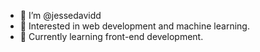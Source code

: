 - 👋 I’m @jessedavidd
- 👀 Interested in web development and machine learning.
- 🌱 Currently learning front-end development.

<!---
jessedavidd/jessedavidd is a ✨ special ✨ repository because its `README.md` (this file) appears on your GitHub profile.
You can click the Preview link to take a look at your changes.
--->
